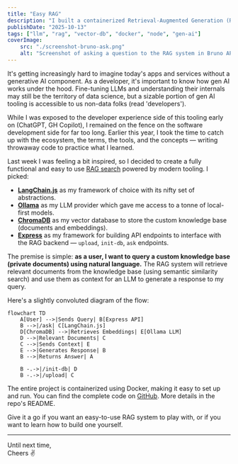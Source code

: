 ```yaml
---
title: "Easy RAG"
description: "I built a containerized Retrieval-Augmented Generation (RAG) system to teach myself about LLMs and RAG. You can too."
publishDate: "2025-10-13"
tags: ["llm", "rag", "vector-db", "docker", "node", "gen-ai"]
coverImage:
    src: "./screenshot-bruno-ask.png"
    alt: "Screenshot of asking a question to the RAG system in Bruno API tool."
---
```


It's getting increasingly hard to imagine today's apps and services without a generative AI component. As a developer, it's important to know how gen AI works under the hood. Fine-tuning LLMs and understanding their internals may still be the territory of data science, but a sizable portion of gen AI tooling is accessible to us non-data folks (read 'developers').

While I was exposed to the developer experience side of this tooling early on (ChatGPT, GH Copilot), I remained on the fence on the software development side for far too long. Earlier this year, I took the time to catch up with the ecosystem, the terms, the tools, and the concepts — writing throwaway code to practice what I learned.

Last week I was feeling a bit inspired, so I decided to create a fully functional and easy to use [RAG search](https://en.wikipedia.org/wiki/Retrieval-augmented_generation) powered by modern tooling. I picked:

- [**LangChain.js**](https://js.langchain.com/) as my framework of choice with its nifty set of abstractions.
- [**Ollama**](https://ollama.com/) as my LLM provider which gave me access to a tonne of local-first models.
- [**ChromaDB**](https://www.trychroma.com/) as my vector database to store the custom knowledge base (documents and embeddings).
- [**Express**](https://expressjs.com/) as my framework for building API endpoints to interface with the RAG backend — `upload`, `init-db`, `ask` endpoints.

The premise is simple: **as a user, I want to query a custom knowledge base (private documents) using natural language.** The RAG system will retrieve relevant documents from the knowledge base (using semantic similarity search) and use them as context for an LLM to generate a response to my query.

Here's a slightly convoluted diagram of the flow:

```mermaid
flowchart TD
    A[User] -->|Sends Query| B[Express API]
    B -->|/ask| C[LangChain.js]
    D[ChromaDB] -->|Retrieves Embeddings| E[Ollama LLM]
    D -->|Relevant Documents| C
    C -->|Sends Context| E
    E -->|Generates Response| B
    B -->|Returns Answer| A

    B -.->|/init-db| D
    B -.->|/upload| C
```

The entire project is containerized using Docker, making it easy to set up and run. You can find the complete code on [GitHub](https://github.com/anu-rock/easy-rag). More details in the repo's README.

Give it a go if you want an easy-to-use RAG system to play with, or if you want to learn how to build one yourself.

---

Until next time,  
Cheers ✌️